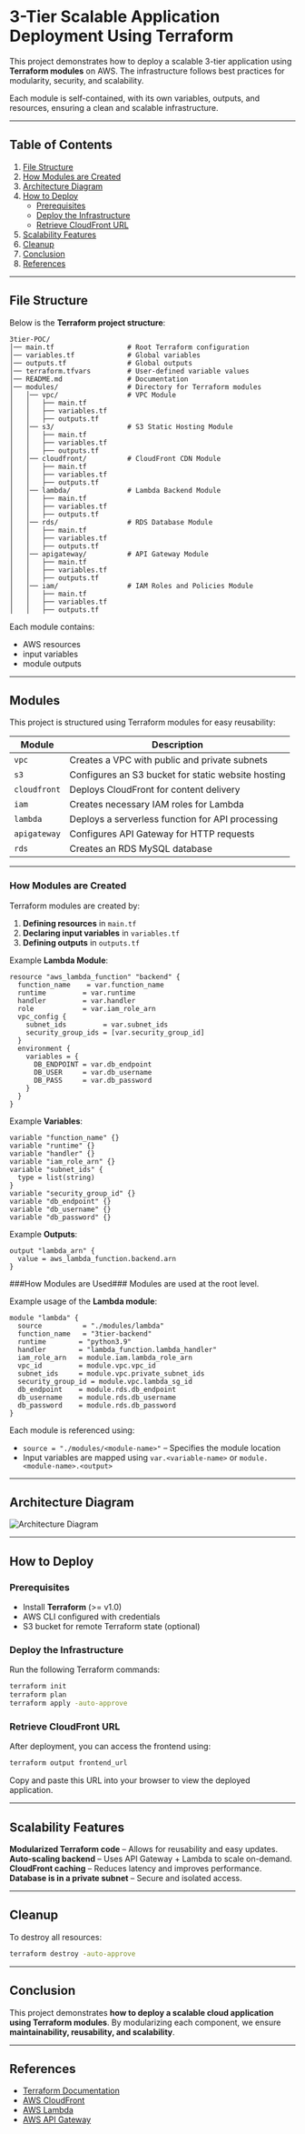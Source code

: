 # 3-Tier Scalable Application Deployment Using Terraform

This project demonstrates how to deploy a scalable 3-tier application using **Terraform modules** on AWS. The infrastructure follows best practices for modularity, security, and scalability.

Each module is self-contained, with its own variables, outputs, and resources, ensuring a clean and scalable infrastructure.

---

## **Table of Contents**
1. [File Structure](#file-structure)
2. [How Modules are Created](#file-structure)
3. [Architecture Diagram](#architecture-diagram)
4. [How to Deploy](#-how-to-deploy)
   - [Prerequisites](#prerequisites)
   - [Deploy the Infrastructure](#deploy-the-infrastructure)
   - [Retrieve CloudFront URL](#retrieve-cloudfront-url)
5. [Scalability Features](#-scalability-features)
6. [Cleanup](#-cleanup)
7. [Conclusion](#-conclusion)
9. [References](#-references)

---
## **File Structure**

Below is the **Terraform project structure**:

```
3tier-POC/
│── main.tf                  # Root Terraform configuration
│── variables.tf             # Global variables
│── outputs.tf               # Global outputs
│── terraform.tfvars         # User-defined variable values
│── README.md                # Documentation
│── modules/                 # Directory for Terraform modules
│   │── vpc/                 # VPC Module
│   │   ├── main.tf
│   │   ├── variables.tf
│   │   ├── outputs.tf
│   │── s3/                  # S3 Static Hosting Module
│   │   ├── main.tf
│   │   ├── variables.tf
│   │   ├── outputs.tf
│   │── cloudfront/          # CloudFront CDN Module
│   │   ├── main.tf
│   │   ├── variables.tf
│   │   ├── outputs.tf
│   │── lambda/              # Lambda Backend Module
│   │   ├── main.tf
│   │   ├── variables.tf
│   │   ├── outputs.tf
│   │── rds/                 # RDS Database Module
│   │   ├── main.tf
│   │   ├── variables.tf
│   │   ├── outputs.tf
│   │── apigateway/          # API Gateway Module
│   │   ├── main.tf
│   │   ├── variables.tf
│   │   ├── outputs.tf
│   │── iam/                 # IAM Roles and Policies Module
│   │   ├── main.tf
│   │   ├── variables.tf
│   │   ├── outputs.tf
```

Each module contains:

- AWS resources
- input variables
- module outputs

---
## **Modules**
This project is structured using Terraform modules for easy reusability:

| Module       | Description |
|-------------|------------|
| `vpc`       | Creates a VPC with public and private subnets |
| `s3`        | Configures an S3 bucket for static website hosting |
| `cloudfront`| Deploys CloudFront for content delivery |
| `iam`       | Creates necessary IAM roles for Lambda |
| `lambda`    | Deploys a serverless function for API processing |
| `apigateway`| Configures API Gateway for HTTP requests |
| `rds`       | Creates an RDS MySQL database |

---
### **How Modules are Created**

Terraform modules are created by:

1. **Defining resources** in `main.tf`
2. **Declaring input variables** in `variables.tf`
3. **Defining outputs** in `outputs.tf`

Example **Lambda Module**:

```hcl
resource "aws_lambda_function" "backend" {
  function_name    = var.function_name
  runtime         = var.runtime
  handler         = var.handler
  role            = var.iam_role_arn
  vpc_config {
    subnet_ids         = var.subnet_ids
    security_group_ids = [var.security_group_id]
  }
  environment {
    variables = {
      DB_ENDPOINT = var.db_endpoint
      DB_USER     = var.db_username
      DB_PASS     = var.db_password
    }
  }
}
```

Example **Variables**:

```hcl
variable "function_name" {}
variable "runtime" {}
variable "handler" {}
variable "iam_role_arn" {}
variable "subnet_ids" {
  type = list(string)
}
variable "security_group_id" {}
variable "db_endpoint" {}
variable "db_username" {}
variable "db_password" {}
```

Example **Outputs**:

```hcl
output "lambda_arn" {
  value = aws_lambda_function.backend.arn
}
```

###How Modules are Used###
Modules are used at the root level.

Example usage of the **Lambda module**:

```hcl
module "lambda" {
  source          = "./modules/lambda"
  function_name   = "3tier-backend"
  runtime        = "python3.9"
  handler        = "lambda_function.lambda_handler"
  iam_role_arn   = module.iam.lambda_role_arn
  vpc_id         = module.vpc.vpc_id
  subnet_ids     = module.vpc.private_subnet_ids
  security_group_id = module.vpc.lambda_sg_id
  db_endpoint    = module.rds.db_endpoint
  db_username    = module.rds.db_username
  db_password    = module.rds.db_password
}
```

Each module is referenced using:

- `source = "./modules/<module-name>"` – Specifies the module location
- Input variables are mapped using `var.<variable-name>` or `module.<module-name>.<output>`

---

## **Architecture Diagram**

![Architecture Diagram](https://www.plantuml.com/plantuml/png/LP11J_90443lyolcuyHtQ3nmCyQW40m96gKnd8Vk21lQMToPGl3NkzkM46_jl9UTbvcgKRIsgU6VxRbXfBCM8PBi6FJWvKYH6gozi5sEZ27QFW1GPI7Yw5CvZf0Ks_G18C4nZcPrQDqY1Z4Sp-Pl_pkXoiElF1oiSeAbaVaADxnLRznfEXdmq_iINyZuJ9SEqD7l-jz1M56pTOIBLYhpGJgfxcRWo6XBcbzfw2S8hkSbZbylvSUgZubE0Mv5M1IFQJFUOydnn7eDcoN6Of1GDcu9oSnzQ_vkMGrk87j3HNAMSWe7ncUg3YmELs7dA-Xf5dD6ijPCxcuJlJ7EoUXFs4FHNJPR_IwzNWkcBAvjwby0)

---

## **How to Deploy**
### **Prerequisites**
- Install **Terraform** (>= v1.0)
- AWS CLI configured with credentials
- S3 bucket for remote Terraform state (optional)

### **Deploy the Infrastructure**
Run the following Terraform commands:
```bash
terraform init
terraform plan
terraform apply -auto-approve
```

### **Retrieve CloudFront URL**
After deployment, you can access the frontend using:
```bash
terraform output frontend_url
```
Copy and paste this URL into your browser to view the deployed application.

---

## **Scalability Features**
 **Modularized Terraform code** – Allows for reusability and easy updates.  
 **Auto-scaling backend** – Uses API Gateway + Lambda to scale on-demand.  
 **CloudFront caching** – Reduces latency and improves performance.  
 **Database is in a private subnet** – Secure and isolated access.  

---

## **Cleanup**
To destroy all resources:
```bash
terraform destroy -auto-approve
```

---

## **Conclusion**
This project demonstrates **how to deploy a scalable cloud application using Terraform modules**. By modularizing each component, we ensure **maintainability, reusability, and scalability**. 

---

## **References**
- [Terraform Documentation](https://developer.hashicorp.com/terraform/docs)
- [AWS CloudFront](https://aws.amazon.com/cloudfront/)
- [AWS Lambda](https://aws.amazon.com/lambda/)
- [AWS API Gateway](https://aws.amazon.com/api-gateway/)
